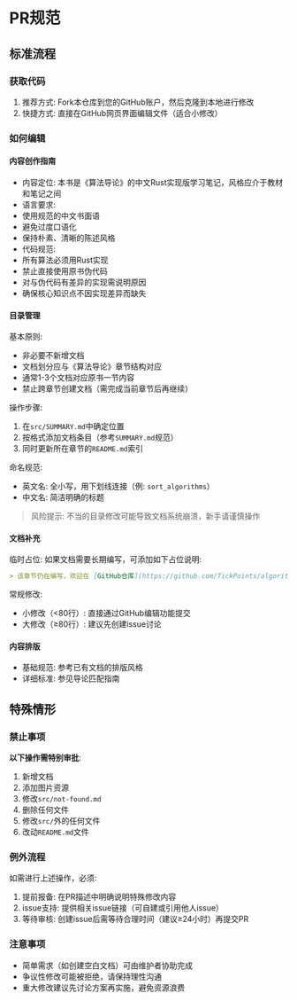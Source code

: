 # PR规范
## 标准流程
### 获取代码
1. 推荐方式: Fork本仓库到您的GitHub账户，然后克隆到本地进行修改
2. 快捷方式: 直接在GitHub网页界面编辑文件（适合小修改）

### 如何编辑
#### 内容创作指南
- 内容定位: 本书是《算法导论》的中文Rust实现版学习笔记，风格应介于教材和笔记之间
- 语言要求:
- 使用规范的中文书面语
- 避免过度口语化
- 保持朴素、清晰的陈述风格
- 代码规范:
- 所有算法必须用Rust实现
- 禁止直接使用原书伪代码
- 对与伪代码有差异的实现需说明原因
- 确保核心知识点不因实现差异而缺失

#### 目录管理
基本原则:
- 非必要不新增文档
- 文档划分应与《算法导论》章节结构对应
- 通常1-3个文档对应原书一节内容
- 禁止跨章节创建文档（需完成当前章节后再继续）

操作步骤:
1. 在`src/SUMMARY.md`中确定位置
2. 按格式添加文档条目（参考`SUMMARY.md`规范）
3. 同时更新所在章节的`README.md`索引

命名规范:
- 英文名: 全小写，用下划线连接（例: `sort_algorithms`）
- 中文名: 简洁明确的标题

> 风险提示: 不当的目录修改可能导致文档系统崩溃，新手请谨慎操作

#### 文档补充
临时占位:
如果文档需要长期编写，可添加如下占位说明:
```md
> 该章节仍在编写，欢迎在 [GitHub仓库](https://github.com/TickPoints/algorithm_learning) 提交PR贡献内容。
```

常规修改:
- 小修改（<80行）: 直接通过GitHub编辑功能提交
- 大修改（≥80行）: 建议先创建issue讨论

#### 内容排版
- 基础规范: 参考已有文档的排版风格
- 详细标准: 参见导论匹配指南

## 特殊情形

### 禁止事项
**以下操作需特别审批**:
1. 新增文档
2. 添加图片资源
3. 修改`src/not-found.md`
4. 删除任何文件
5. 修改`src/`外的任何文件
6. 改动`README.md`文件

### 例外流程
如需进行上述操作，必须:
1. 提前报备: 在PR描述中明确说明特殊修改内容
2. issue支持: 提供相关issue链接（可自建或引用他人issue）
3. 等待审核: 创建issue后需等待合理时间（建议≥24小时）再提交PR

### 注意事项
- 简单需求（如创建空白文档）可由维护者协助完成
- 争议性修改可能被拒绝，请保持理性沟通
- 重大修改建议先讨论方案再实施，避免资源浪费
